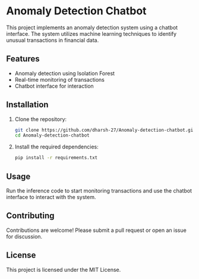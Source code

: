 # Anomaly Detection Chatbot

This project implements an anomaly detection system using a chatbot interface. The system utilizes machine learning techniques to identify unusual transactions in financial data.

## Features

- Anomaly detection using Isolation Forest
- Real-time monitoring of transactions
- Chatbot interface for interaction

## Installation

1. Clone the repository:
   ```bash
   git clone https://github.com/dharsh-27/Anomaly-detection-chatbot.git
   cd Anomaly-detection-chatbot
   ```

2. Install the required dependencies:
   ```bash
   pip install -r requirements.txt
   ```

## Usage

Run the inference code to start monitoring transactions and use the chatbot interface to interact with the system.

## Contributing

Contributions are welcome! Please submit a pull request or open an issue for discussion.

## License

This project is licensed under the MIT License.
